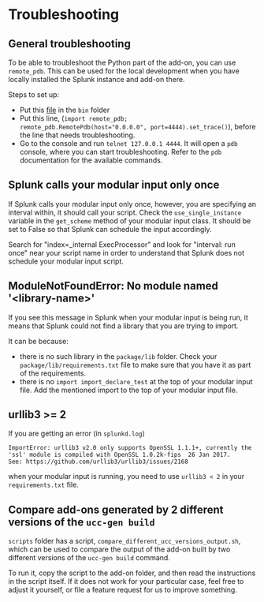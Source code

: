 # Troubleshooting

## General troubleshooting

To be able to troubleshoot the Python part of the add-on, you can use `remote_pdb`. This can be used for the local development when you have locally installed the Splunk instance and add-on there.

Steps to set up:

* Put this [file](https://github.com/ionelmc/python-remote-pdb/blob/master/src/remote_pdb.py) in the `bin` folder
* Put this line, (`import remote_pdb; remote_pdb.RemotePdb(host="0.0.0.0", port=4444).set_trace()`), before the line that needs troubleshooting.
* Go to the console and run `telnet 127.0.0.1 4444`. It will open a `pdb` console, where you can start troubleshooting. Refer to the `pdb` documentation for the available commands.

## Splunk calls your modular input only once

If Splunk calls your modular input only once, however, you are
specifying an interval within, it should call your script. Check the
`use_single_instance` variable in the `get_scheme` method of your modular
input class. It should be set to False so that Splunk can schedule the
input accordingly.

Search for "index=_internal ExecProcessor" and look for
"interval: run once" near your script name in order to understand that Splunk does not schedule your modular
input script.

## ModuleNotFoundError: No module named '<library-name\>'

If you see this message in Splunk when your modular input is being run, it means that Splunk could not find a library that you are trying to import.

It can be because:

* there is no such library in the `package/lib` folder. Check your `package/lib/requirements.txt` file to make sure that you have it as part of the requirements.
* there is no `import import_declare_test` at the top of your modular input file. Add the mentioned import to the top of your modular input file.

## urllib3 >= 2

If you are getting an error (in `splunkd.log`)
```
ImportError: urllib3 v2.0 only supports OpenSSL 1.1.1+, currently the 'ssl' module is compiled with OpenSSL 1.0.2k-fips  26 Jan 2017.
See: https://github.com/urllib3/urllib3/issues/2168
```
when your modular input is running, you need to use `urllib3 < 2` in your `requirements.txt` file. 

## Compare add-ons generated by 2 different versions of the `ucc-gen build`

`scripts` folder has a script, `compare_different_ucc_versions_output.sh`, which
can be used to compare the output of the add-on built by two different versions of
the `ucc-gen build` command.

To run it, copy the script to the add-on folder, and then read the
instructions in the script itself. If it does not work for your particular case,
feel free to adjust it yourself, or file a feature request for us to improve
something.
